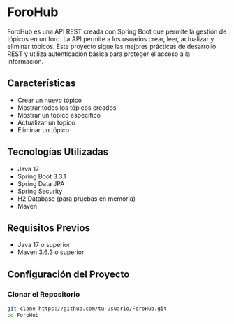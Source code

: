 # ForoHub

ForoHub es una API REST creada con Spring Boot que permite la gestión de tópicos en un foro. La API permite a los usuarios crear, leer, actualizar y eliminar tópicos. Este proyecto sigue las mejores prácticas de desarrollo REST y utiliza autenticación básica para proteger el acceso a la información.

## Características

- Crear un nuevo tópico
- Mostrar todos los tópicos creados
- Mostrar un tópico específico
- Actualizar un tópico
- Eliminar un tópico

## Tecnologías Utilizadas

- Java 17
- Spring Boot 3.3.1
- Spring Data JPA
- Spring Security
- H2 Database (para pruebas en memoria)
- Maven

## Requisitos Previos

- Java 17 o superior
- Maven 3.6.3 o superior

## Configuración del Proyecto

### Clonar el Repositorio

```bash
git clone https://github.com/tu-usuario/ForoHub.git
cd ForoHub
